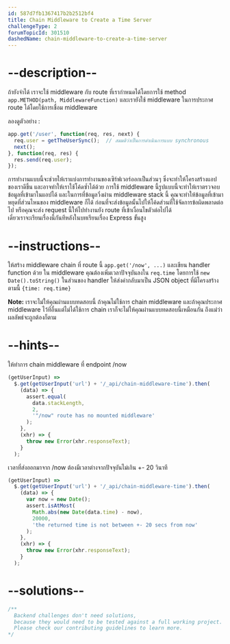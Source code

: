 ```yaml
---
id: 587d7fb1367417b2b2512bf4
title: Chain Middleware to Create a Time Server
challengeType: 2
forumTopicId: 301510
dashedName: chain-middleware-to-create-a-time-server
---
```


# --description--

ถ้ายังจำได้ เราจะใช้ middleware กับ route ที่เรากำหนดได้โดยการใช้ method `app.METHOD(path, MiddlewareFunction)` และเรายังใช้ middleware ในการประกาศ route ได้โดยใช้การเชื่อม middleware

ลองดูตัวอย่าง :

```js
app.get('/user', function(req, res, next) {
  req.user = getTheUserSync();  // สมมติว่าเป็นการดำเนินการแบบ synchronous
  next();
}, function(req, res) {
  res.send(req.user);
});
```

การทำงานแบบนี้จะช่วยให้เราแบ่งการทำงานของเซิร์ฟเวอร์ออกเป็นส่วนๆ ซึ่งจะทำให้โครงสร้างแอปของเราดีขึ้น และอาจทำให้เราใช้โค้ดซ้ำได้ด้วย 
การใช้ middleware นี้รูปแบบนี้จะทำให้เราตรวจอบข้อมูลที่เข้ามาในแอปได้
และในการที่ข้อมูลวิ่งผ่าน middleware stack นี้ คุณจะทำให้ข้อมูลที่เข้ามาหยุดที่ส่วนไหนของ middleware ก็ได้ ก่อนที่จะส่งข้อมูลนั้นไปให้โค้ดส่วนที่ใช้จัดการข้อผิดพลาดต่อไป
หรือคุณจะส่ง request นี้ให้ไปทำงานยัง route ที่เข้าเงื่อนไขตัวต่อไปได้  
เดี๋ยวเราจะเรียนเรื่องนี้กันทีหลังในบทเรียนเรื่อง Express ขั้นสูง

# --instructions--

ให้สร้าง middleware chain ที่ route นี้ `app.get('/now', ...)` และเขียน handler function ด้วย
ใน middleware คุณต้องเพิ่มเวลาปัจจุบันลงใน `req.time` โดยการใช้ `new Date().toString()` 
ในส่วนของ handler ให้ส่งค่ากลับมาเป็น JSON object ที่มีโครงสร้างตามนี้ `{time: req.time}`

**Note:** เราจะไม่ให้คุณผ่านแบบทดสอบนี้ ถ้าคุณไม่ใช้การ chain middleware 
และถ้าคุณประกาศ middleware ไว้ที่อื่นแต่ไม่ได้ใช้การ chain เราก็จะไม่ให้คุณผ่านแบบทดสอบนี้เหมือนกัน ถึงแม่ว่าผลลัพธ์จะถูกต้องก็ตาม

# --hints--

ให้ทำการ chain middleware ที่ endpoint /now

```js
(getUserInput) =>
  $.get(getUserInput('url') + '/_api/chain-middleware-time').then(
    (data) => {
      assert.equal(
        data.stackLength,
        2,
        '"/now" route has no mounted middleware'
      );
    },
    (xhr) => {
      throw new Error(xhr.responseText);
    }
  );
```

เวลาที่ส่งออกมาจาก /now ต้องมีเวลาต่างจากปัจจุบันไม่เกิน +- 20 วินาที

```js
(getUserInput) =>
  $.get(getUserInput('url') + '/_api/chain-middleware-time').then(
    (data) => {
      var now = new Date();
      assert.isAtMost(
        Math.abs(new Date(data.time) - now),
        20000,
        'the returned time is not between +- 20 secs from now'
      );
    },
    (xhr) => {
      throw new Error(xhr.responseText);
    }
  );
```

# --solutions--

```js
/**
  Backend challenges don't need solutions, 
  because they would need to be tested against a full working project. 
  Please check our contributing guidelines to learn more.
*/
```

